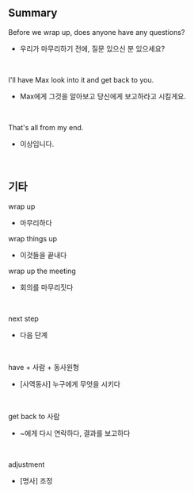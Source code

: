 ## Summary

Before we wrap up, does anyone have any questions?
- 우리가 마무리하기 전에, 질문 있으신 분 있으세요?

<br>

I'll have Max look into it and get back to you.
- Max에게 그것을 알아보고 당신에게 보고하라고 시킬게요.

<br>

That's all from my end.
- 이상입니다.

<br>

## 기타

wrap up
- 마무리하다

wrap things up
- 이것들을 끝내다

wrap up the meeting
- 회의를 마무리짓다

<br>

next step
- 다음 단계

<br>

have + 사람 + 동사원형
- [사역동사] 누구에게 무엇을 시키다

<br>

get back to 사람
- ~에게 다시 연락하다, 결과를 보고하다

<br>

adjustment
- [명사] 조정
